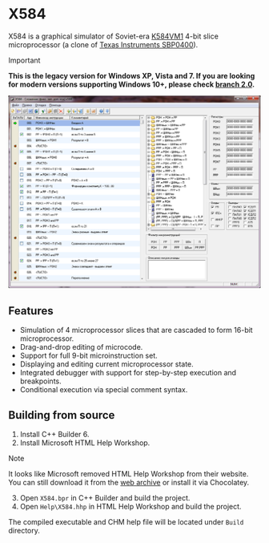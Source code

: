 # X584

X584 is a graphical simulator of Soviet-era [K584VM1](https://ru.wikipedia.org/wiki/%D0%9C%D0%B8%D0%BA%D1%80%D0%BE%D0%BF%D1%80%D0%BE%D1%86%D0%B5%D1%81%D1%81%D0%BE%D1%80%D0%BD%D0%B0%D1%8F_%D1%81%D0%B5%D0%BA%D1%86%D0%B8%D1%8F#%D0%A1%D0%B5%D1%80%D0%B8%D1%8F_584) 4-bit slice microprocessor (a clone of [Texas Instruments SBP0400](https://en.wikipedia.org/wiki/Texas_Instruments_SBP0400)).

> [!IMPORTANT]
> **This is the legacy version for Windows XP, Vista and 7. If you are looking for modern versions supporting Windows 10+, please check [branch 2.0](https://github.com/kodemeister/X584/tree/2.0).**

![Screenshot](Screenshot.png?raw=true)

## Features

* Simulation of 4 microprocessor slices that are cascaded to form 16-bit microprocessor.
* Drag-and-drop editing of microcode.
* Support for full 9-bit microinstruction set.
* Displaying and editing current microprocessor state.
* Integrated debugger with support for step-by-step execution and breakpoints.
* Conditional execution via special comment syntax.

## Building from source

1. Install C++ Builder 6.
2. Install Microsoft HTML Help Workshop.
> [!NOTE]
> It looks like Microsoft removed HTML Help Workshop from their website. You can still download it from the [web archive](https://web.archive.org/web/20200918004813/https://download.microsoft.com/download/0/A/9/0A939EF6-E31C-430F-A3DF-DFAE7960D564/htmlhelp.exe) or install it via Chocolatey.
3. Open `X584.bpr` in C++ Builder and build the project.
4. Open `Help\X584.hhp` in HTML Help Workshop and build the project.

The compiled executable and CHM help file will be located under `Build` directory.
